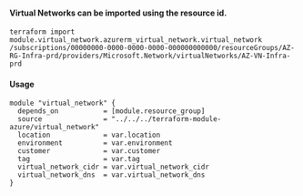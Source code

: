 #### Virtual Networks can be imported using the resource id.
`terraform import module.virtual_network.azurerm_virtual_network.virtual_network /subscriptions/00000000-0000-0000-0000-000000000000/resourceGroups/AZ-RG-Infra-prd/providers/Microsoft.Network/virtualNetworks/AZ-VN-Infra-prd`

#### Usage
```hcl
module "virtual_network" {
  depends_on           = [module.resource_group]
  source               = "../../../terraform-module-azure/virtual_network"
  location             = var.location
  environment          = var.environment
  customer             = var.customer
  tag                  = var.tag
  virtual_network_cidr = var.virtual_network_cidr
  virtual_network_dns  = var.virtual_network_dns
}
```